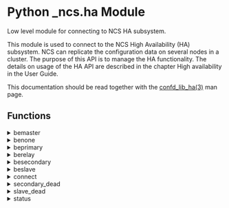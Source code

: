 # Python _ncs.ha Module

Low level module for connecting to NCS HA subsystem.

This module is used to connect to the NCS High Availability (HA)
subsystem. NCS can replicate the configuration data on several nodes
in a cluster. The purpose of this API is to manage the HA
functionality. The details on usage of the HA API are described in the
chapter High availability in the User Guide.

This documentation should be read together with the [confd_lib_ha(3)](../man/section3.md#confd_lib_ha) man page.

## Functions

<details>

<summary>bemaster</summary>

```python
bemaster(sock, mynodeid) -> None
```

This function is deprecated and will be removed.
Use beprimary() instead.

</details>

<details>

<summary>benone</summary>

```python
benone(sock) -> None
```

Instruct a node to resume the initial state, i.e. neither become primary
nor secondary.

Keyword arguments:

* sock -- a previously connected HA socket

</details>

<details>

<summary>beprimary</summary>

```python
beprimary(sock, mynodeid) -> None
```

Instruct a HA node to be primary and also give the node a name.

Keyword arguments:

* sock -- a previously connected HA socket
* mynodeid -- name of the node (Value or string)

</details>

<details>

<summary>berelay</summary>

```python
berelay(sock) -> None
```

Instruct an established HA secondary node to be a relay for other
secondary nodes.

Keyword arguments:

* sock -- a previously connected HA socket

</details>

<details>

<summary>besecondary</summary>

```python
besecondary(sock, mynodeid, primary_id, primary_ip, waitreply) -> None
```

Instruct a NCS HA node to be a secondary node with a named primary node.
If waitreply is True the function is synchronous and it will hang until the
node has initialized its CDB database. This may mean that the CDB database
is copied in its entirety from the primary node. If False, we do not wait
for the reply, but it is possible to use a notifications socket and get
notified asynchronously via a HA_INFO_BESECONDARY_RESULT notification.
In both cases, it is also possible to use a notifications socket and get
notified asynchronously when CDB at the secondary node is initialized.

Keyword arguments:

* sock       -- a previously connected HA socket
* mynodeid   -- name of this secondary node (Value or string)
* primary_id -- name of the primary node (Value or string)
* primary_ip -- ip address of the primary node
* waitreply  -- synchronous or not (bool)

</details>

<details>

<summary>beslave</summary>

```python
beslave(sock, mynodeid, primary_id, primary_ip, waitreply) -> None
```

This function is deprecated and will be removed.
Use besecondary() instead.

</details>

<details>

<summary>connect</summary>

```python
connect(sock, token, ip, port, pstr) -> None
```

Connect a HA socket which can be used to control a NCS HA node. The token
is a secret string that must be shared by all participants in the cluster.
There can only be one HA socket towards NCS. A new call to
ha_connect() makes NCS close the previous connection and reset the token to
the new value.

Keyword arguments:

* sock -- a Python socket instance
* token -- secret string
* ip -- the ip address if socket is AF_INET or AF_INET6 (optional)
* port -- the port if socket is AF_INET or AF_INET6 (optional)
* pstr -- a filename if socket is AF_UNIX (optional).

</details>

<details>

<summary>secondary_dead</summary>

```python
secondary_dead(sock, nodeid) -> None
```

This function must be used by the application to inform NCS HA subsystem
that another node which is possibly connected to NCS is dead.

Keyword arguments:

* sock -- a previously connected HA socket
* nodeid -- name of the node (Value or string)

</details>

<details>

<summary>slave_dead</summary>

```python
slave_dead(sock, nodeid) -> None
```

This function is deprecated and will be removed.
Use secondary_dead() instead.

</details>

<details>

<summary>status</summary>

```python
status(sock) -> None
```

Query a ConfD HA node for its status.

Returns a 2-tuple of the HA status of the node in the format
(State,[list_of_nodes]) where 'list_of_nodes' is the primary/secondary(s)
connected with node.

Keyword arguments:

* sock -- a previously connected HA socket

</details>


